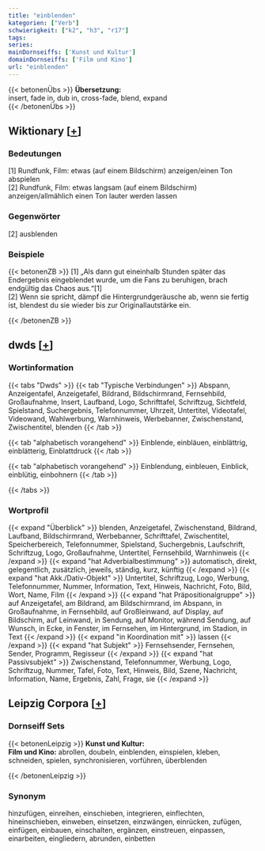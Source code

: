 ```yaml
---
title: "einblenden"
kategorien: ["Verb"]
schwierigkeit: ["k2", "h3", "r17"]
tags:
series:
mainDornseiffs: ['Kunst und Kultur']
domainDornseiffs: ['Film und Kino']
url: "einblenden"
---
```


{{< betonenÜbs >}}
**Übersetzung:**  
insert, fade in, dub in, cross-fade, blend, expand  
{{< /betonenÜbs >}}

## Wiktionary [[+](https://de.wiktionary.org/wiki/einblenden)]

### Bedeutungen
[1] Rundfunk, Film: etwas (auf einem Bildschirm) anzeigen/einen Ton abspielen  
[2] Rundfunk, Film: etwas langsam (auf einem Bildschirm) anzeigen/allmählich einen Ton lauter werden lassen  

### Gegenwörter
[2] ausblenden  

### Beispiele
{{< betonenZB >}}
[1] „Als dann gut eineinhalb Stunden später das Endergebnis eingeblendet wurde, um die Fans zu beruhigen, brach endgültig das Chaos aus.“[1]  
[2] Wenn sie spricht, dämpf die Hintergrundgeräusche ab, wenn sie fertig ist, blendest du sie wieder bis zur Originallautstärke ein.  

{{< /betonenZB >}}


## dwds [[+](https://www.dwds.de/wb/einblenden)]

### Wortinformation
{{< tabs "Dwds" >}}
{{< tab "Typische Verbindungen" >}}
Abspann, Anzeigentafel, Anzeigetafel, Bildrand, Bildschirmrand, Fernsehbild, Großaufnahme, Insert, Laufband, Logo, Schrifttafel, Schriftzug, Sichtfeld, Spielstand, Suchergebnis, Telefonnummer, Uhrzeit, Untertitel, Videotafel, Videowand, Wahlwerbung, Warnhinweis, Werbebanner, Zwischenstand, Zwischentitel, blenden
{{< /tab >}}

{{< tab "alphabetisch vorangehend" >}}
Einblende, einbläuen, einblättrig, einblätterig, Einblattdruck
{{< /tab >}}

{{< tab "alphabetisch vorangehend" >}}
Einblendung, einbleuen, Einblick, einblütig, einbohnern
{{< /tab >}}

{{< /tabs >}}

### Wortprofil
{{< expand "Überblick" >}} blenden, Anzeigetafel, Zwischenstand, Bildrand, Laufband, Bildschirmrand, Werbebanner, Schrifttafel, Zwischentitel, Speicherbereich, Telefonnummer, Spielstand, Suchergebnis, Laufschrift, Schriftzug, Logo, Großaufnahme, Untertitel, Fernsehbild, Warnhinweis {{< /expand >}}
{{< expand "hat Adverbialbestimmung" >}} automatisch, direkt, gelegentlich, zusätzlich, jeweils, ständig, kurz, künftig {{< /expand >}}
{{< expand "hat Akk./Dativ-Objekt" >}} Untertitel, Schriftzug, Logo, Werbung, Telefonnummer, Nummer, Information, Text, Hinweis, Nachricht, Foto, Bild, Wort, Name, Film {{< /expand >}}
{{< expand "hat Präpositionalgruppe" >}} auf Anzeigetafel, am Bildrand, am Bildschirmrand, im Abspann, in Großaufnahme, in Fernsehbild, auf Großleinwand, auf Display, auf Bildschirm, auf Leinwand, in Sendung, auf Monitor, während Sendung, auf Wunsch, in Ecke, in Fenster, im Fernsehen, im Hintergrund, im Stadion, in Text {{< /expand >}}
{{< expand "in Koordination mit" >}} lassen {{< /expand >}}
{{< expand "hat Subjekt" >}} Fernsehsender, Fernsehen, Sender, Programm, Regisseur {{< /expand >}}
{{< expand "hat Passivsubjekt" >}} Zwischenstand, Telefonnummer, Werbung, Logo, Schriftzug, Nummer, Tafel, Foto, Text, Hinweis, Bild, Szene, Nachricht, Information, Name, Ergebnis, Zahl, Frage, sie {{< /expand >}}

## Leipzig Corpora [[+](https://corpora.uni-leipzig.de/en/res?word=einblenden&corpusId=deu_newscrawl-public_2018)]

### Dornseiff Sets
{{< betonenLeipzig >}}
**Kunst und Kultur:**  
**Film und Kino:** abrollen, doubeln, einblenden, einspielen, kleben, schneiden, spielen, synchronisieren, vorführen, überblenden  

{{< /betonenLeipzig >}}

### Synonym
hinzufügen, einreihen, einschieben, integrieren, einflechten, hineinschieben, einweben, einsetzen, einzwängen, einrücken, zufügen, einfügen, einbauen, einschalten, ergänzen, einstreuen, einpassen, einarbeiten, eingliedern, abrunden, einbetten

